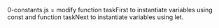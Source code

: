0-constants.js = modify function taskFirst to instantiate variables using const and function taskNext to instantiate variables using let.
